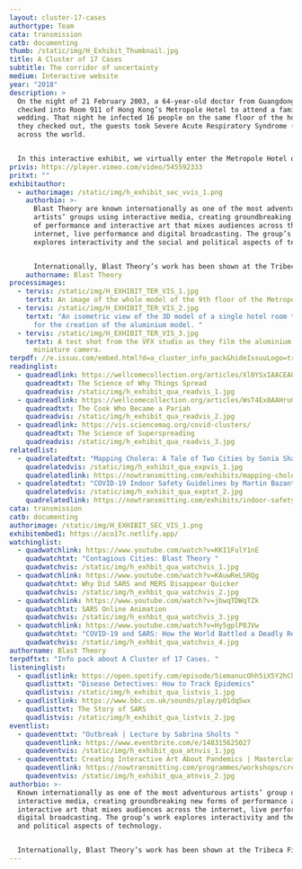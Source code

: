 ```yaml
---
layout: cluster-17-cases
authortype: Team
cata: transmission
catb: documenting
thumb: /static/img/H_Exhibit_Thumbnail.jpg
title: A Cluster of 17 Cases
subtitle: The corridor of uncertainty
medium: Interactive website
year: "2018"
description: >
  On the night of 21 February 2003, a 64-year-old doctor from Guangdong, China
  checked into Room 911 of Hong Kong’s Metropole Hotel to attend a family
  wedding. That night he infected 16 people on the same floor of the hotel. As
  they checked out, the guests took Severe Acute Respiratory Syndrome (SARS)
  across the world.  


  In this interactive exhibit, we virtually enter the Metropole Hotel on that fateful night, and explore the events that took place in the 17 rooms where the first cluster of SARS cases were detected. We go on a journey with epidemiologists to understand how they studied the movements of the guests between each room. This experience reveals how even the most banal action, like touching a handrail, can have unforeseen consequences. In the end, we come away with a renewed appreciation for how public health experts grapple with fear and uncertainty in the face of an unknown disease. 
privis: https://player.vimeo.com/video/545592333
pritxt: ""
exhibitauthor:
  - authorimage: /static/img/h_exhibit_sec_vvis_1.png
    authorbio: >-
      Blast Theory are known internationally as one of the most adventurous
      artists’ groups using interactive media, creating groundbreaking new forms
      of performance and interactive art that mixes audiences across the
      internet, live performance and digital broadcasting. The group’s work
      explores interactivity and the social and political aspects of technology.


      Internationally, Blast Theory’s work has been shown at the Tribeca Film Festival, Sundance Film Festival, Walker Arts Center in Minneapolis, the Venice Biennale, ICC in Tokyo, the Chicago Museum of Contemporary Art, Sydney Biennale, National Museum in Taiwan, Hebbel Theatre in Berlin, Basel Art Fair, Dutch Electronic Arts Festival, Sonar Festival in Barcelona and the Palestine International Video Festival.
    authorname: Blast Theory
processimages:
  - tervis: /static/img/H_EXHIBIT_TER_VIS_1.jpg
    tertxt: An image of the whole model of the 9th floor of the Metropole hotel.
  - tervis: /static/img/H_EXHIBIT_TER_VIS_2.jpg
    tertxt: "An isometric view of the 3D model of a single hotel room that was used
      for the creation of the aluminium model. "
  - tervis: /static/img/H_EXHIBIT_TER_VIS_3.jpg
    tertxt: A test shot from the VFX studio as they film the aluminium model with a
      miniature camera.
terpdf: //e.issuu.com/embed.html?d=a_cluster_info_pack&hideIssuuLogo=true&u=sciencegallerybengaluru
readinglist:
  - quadreadlink: https://wellcomecollection.org/articles/Xl0YSxIAACEAQiBn
    quadreadtxt: The Science of Why Things Spread
    quadreadvis: /static/img/h_exhibit_qua_readvis_1.jpg
  - quadreadlink: https://wellcomecollection.org/articles/WsT4Ex8AAHruGfW_
    quadreadtxt: The Cook Who Became a Pariah
    quadreadvis: /static/img/h_exhibit_qua_readvis_2.jpg
  - quadreadlink: https://vis.sciencemag.org/covid-clusters/
    quadreadtxt: The Science of Superspreading
    quadreadvis: /static/img/h_exhibit_qua_readvis_3.jpg
relatedlist:
  - quadrelatedtxt: "Mapping Cholera: A Tale of Two Cities by Sonia Shah"
    quadrelatedvis: /static/img/h_exhibit_qua_expvis_1.jpg
    quadrelatedlink: https://nowtransmitting.com/exhibits/mapping-cholera/
  - quadrelatedtxt: "COVID-19 Indoor Safety Guidelines by Martin Bazant "
    quadrelatedvis: /static/img/h_exhibit_qua_exptxt_2.jpg
    quadrelatedlink: https://nowtransmitting.com/exhibits/indoor-safety-guidelines/
cata: transmission
catb: documenting
authorimage: /static/img/H_EXHIBIT_SEC_VIS_1.png
exhibitembed1: https://aco17c.netlify.app/
watchinglist:
  - quadwatchlink: https://www.youtube.com/watch?v=KKI1FulY1nE
    quadwatchtxt: "Contagious Cities: Blast Theory "
    quadwatchvis: /static/img/h_exhbit_qua_watchvis_1.jpg
  - quadwatchlink: https://www.youtube.com/watch?v=KAuwReLSRQg
    quadwatchtxt: Why Did SARS and MERS Disappear Quicker
    quadwatchvis: /static/img/h_exhbit_qua_watchvis_2.jpg
  - quadwatchlink: https://www.youtube.com/watch?v=jbwqTDWqTZk
    quadwatchtxt: SARS Online Animation
    quadwatchvis: /static/img/h_exhbit_qua_watchvis_3.jpg
  - quadwatchlink: https://www.youtube.com/watch?v=Hy5gplP0JVw
    quadwatchtxt: "COVID-19 and SARS: How the World Battled a Deadly Respiratory Illness"
    quadwatchvis: /static/img/h_exhbit_qua_watchvis_4.jpg
authorname: Blast Theory
terpdftxt: "Info pack about A Cluster of 17 Cases. "
listeninglist:
  - quadlistlink: https://open.spotify.com/episode/5iemanucOhh5iX5Y2hChAH
    quadlisttxt: "Disease Detectives: How to Track Epidemics"
    quadlistvis: /static/img/h_exhibit_qua_listvis_1.jpg
  - quadlistlink: https://www.bbc.co.uk/sounds/play/p01dq5wx
    quadlisttxt: The Story of SARS
    quadlistvis: /static/img/h_exhibit_qua_listvis_2.jpg
eventlist:
  - quadeventtxt: "Outbreak | Lecture by Sabrina Sholts "
    quadeventlink: https://www.eventbrite.com/e/148315625027
    quadeventvis: /static/img/h_exhibit_qua_atnvis_1.jpg
  - quadeventtxt: Creating Interactive Art About Pandemics | Masterclass by Matt Adams
    quadeventlink: https://nowtransmitting.com/programmes/workshops/creating-interactive-art-about-pandemics/
    quadeventvis: /static/img/h_exhibit_qua_atnvis_2.jpg
authorbio: >-
  Known internationally as one of the most adventurous artists’ group using
  interactive media, creating groundbreaking new forms of performance and
  interactive art that mixes audiences across the internet, live performance and
  digital broadcasting. The group’s work explores interactivity and the social
  and political aspects of technology.


  Internationally, Blast Theory’s work has been shown at the Tribeca Film Festival, Sundance Film Festival, Walker Arts Center in Minneapolis, the Venice Biennale, ICC in Tokyo, the Chicago Museum of Contemporary Art, Sydney Biennale, National Museum in Taiwan, Hebbel Theatre in Berlin, Basel Art Fair, Dutch Electronic Arts Festival, Sonar Festival in Barcelona and the Palestine International Video Festival.
---
```

